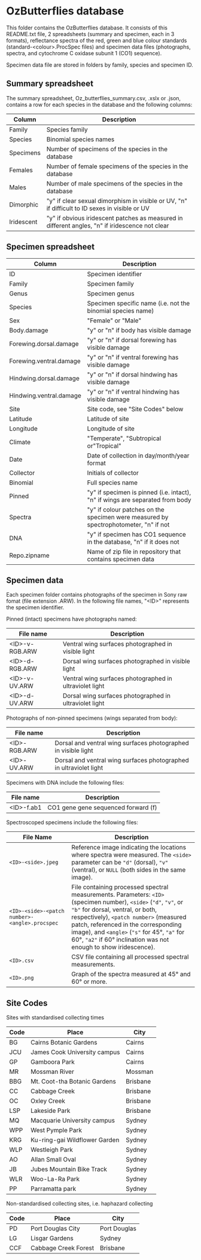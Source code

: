 # OzButterflies database

This folder contains the OzButterflies database. It consists of this README.txt file, 2 spreadsheets (summary and specimen, each in 3 formats), reflectance spectra of the red, green and blue colour standards (standard-\<colour\>.ProcSpec files) and specimen data files (photographs, spectra, and cytochrome C oxidase subunit 1 (CO1) sequence).

Specimen data file are stored in folders by family, species and specimen ID.

## Summary spreadsheet

The summary spreadsheet, Oz_butterflies_summary.csv, .xslx or .json, contains a row for each species in the database and the following columns:

| Column     | Description                                                                                     |
|--------------------------|----------------------------------------------|
| Family     | Species family                                                                                  |
| Species    | Binomial species names                                                                          |
| Specimens  | Number of specimens of the species in the database                                              |
| Females    | Number of female specimens of the species in the database                                       |
| Males      | Number of male specimens of the species in the database                                         |
| Dimorphic  | "y" if clear sexual dimorphism in visible or UV, "n" if difficult to ID sexes in visible or UV  |
| Iridescent | "y" if obvious iridescent patches as measured in different angles, "n" if iridescence not clear |

## Specimen spreadsheet

| Column                  | Description                                                                          |
|--------------------------|----------------------------------------------|
| ID                      | Specimen identifier                                                                  |
| Family                  | Specimen family                                                                      |
| Genus                   | Specimen genus                                                                       |
| Species                 | Specimen specific name (i.e. not the binomial species name)                          |
| Sex                     | "Female" or "Male"                                                                   |
| Body.damage             | "y" or "n" if body has visible damage                                                |
| Forewing.dorsal.damage  | "y" or "n" if dorsal forewing has visible damage                                     |
| Forewing.ventral.damage | "y" or "n" if ventral forewing has visible damage                                    |
| Hindwing.dorsal.damage  | "y" or "n" if dorsal hindwing has visible damage                                     |
| Hindwing.ventral.damage | "y" or "n" if ventral hindwing has visible damage                                    |
| Site                    | Site code, see "Site Codes" below                                                    |
| Latitude                | Latitude of site                                                                     |
| Longitude               | Longitude of site                                                                    |
| Climate                 | "Temperate", "Subtropical or"Tropical"                                               |
| Date                    | Date of collection in day/month/year format                                          |
| Collector               | Initials of collector                                                                |
| Binomial                | Full species name                                                                    |
| Pinned                  | "y" if specimen is pinned (i.e. intact), "n" if wings are separated from body        |
| Spectra                 | "y" if colour patches on the specimen were measured by spectrophotometer, "n" if not |
| DNA                     | "y" if specimen has CO1 sequence in the database, "n" if it does not                 |
| Repo.zipname            | Name of zip file in repository that contains specimen data                           |

## Specimen data

Each specimen folder contains photographs of the specimen in Sony raw fomat (file extension .ARW). In the following file names, "\<ID\>" represents the specimen identifier.

Pinned (intact) specimens have photographs named:

| File name        | Description                                             |
|---------------------------------|---------------------------------------|
| \<ID\>-v-RGB.ARW | Ventral wing surfaces photographed in visible light     |
| \<ID\>-d-RGB.ARW | Dorsal wing surfaces photographed in visible light      |
| \<ID\>-v-UV.ARW  | Ventral wing surfaces photographed in ultraviolet light |
| \<ID\>-d-UV.ARW  | Dorsal wing surfaces photographed in ultraviolet light  |

Photographs of non-pinned specimens (wings separated from body):

| File name      | Description                                                        |
|---------------------------------|---------------------------------------|
| \<ID\>-RGB.ARW | Dorsal and ventral wing surfaces photographed in visible light     |
| \<ID\>-UV.ARW  | Dorsal and ventral wing surfaces photographed in ultraviolet light |

Specimens with DNA include the following files:

| File name    | Description                         |
|--------------|-------------------------------------|
| \<ID\>-f.ab1 | CO1 gene gene sequenced forward (f) |

Spectroscoped specimens include the following files:

| File Name                                     | Description                                                                                                                                                                                                                                                                                                                                                |
|--------------------------|----------------------------------------------|
| `<ID>-<side>.jpeg`                            | Reference image indicating the locations where spectra were measured. The `<side>` parameter can be `"d"` (dorsal), `"v"` (ventral), or `NULL` (both sides in the same image).                                                                                                                                                                             |
| `<ID>-<side>-<patch number>-<angle>.procspec` | File containing processed spectral measurements. Parameters: `<ID>` (specimen number), `<side>` (`"d"`, `"v"`, or `"b"` for dorsal, ventral, or both, respectively), `<patch number>` (measured patch, referenced in the corresponding image), and `<angle>` (`"s"` for 45°, `"a"` for 60°, `"a2"` if 60° inclination was not enough to show iridescence). |
| `<ID>.csv`                                    | CSV file containing all processed spectral measurements.                                                                                                                                                                                                                                                                                                   |
| `<ID>.png`                                    | Graph of the spectra measured at 45° and 60° or more.                                                                                                                                                                                                                                                                                                      |

## Site Codes

Sites with standardised collecting times

| Code | Place                         | City     |
|------|-------------------------------|----------|
| BG   | Cairns Botanic Gardens        | Cairns   |
| JCU  | James Cook University campus  | Cairns   |
| GP   | Gamboora Park                 | Cairns   |
| MR   | Mossman River                 | Mossman  |
| BBG  | Mt. Coot-tha Botanic Gardens  | Brisbane |
| CC   | Cabbage Creek                 | Brisbane |
| OC   | Oxley Creek                   | Brisbane |
| LSP  | Lakeside Park                 | Brisbane |
| MQ   | Macquarie University campus   | Sydney   |
| WPP  | West Pymple Park              | Sydney   |
| KRG  | Ku-ring-gai Wildflower Garden | Sydney   |
| WLP  | Westleigh Park                | Sydney   |
| AO   | Allan Small Oval              | Sydney   |
| JB   | Jubes Mountain Bike Track     | Sydney   |
| WLR  | Woo-La-Ra Park                | Sydney   |
| PP   | Parramatta park               | Sydney   |

Non-standardised collecting sites, i.e. haphazard collecting

| Code | Place                | City         |
|------|----------------------|--------------|
| PD   | Port Douglas City    | Port Douglas |
| LG   | Lisgar Gardens       | Sydney       |
| CCF  | Cabbage Creek Forest | Brisbane     |
